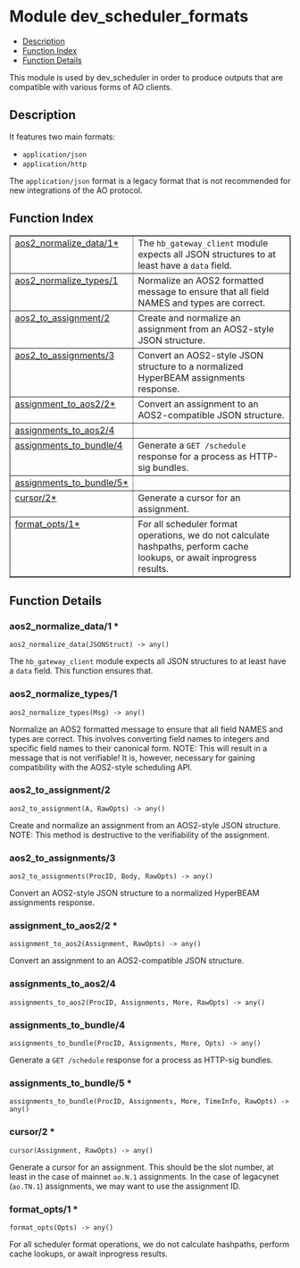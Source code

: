 

# Module dev_scheduler_formats #
* [Description](#description)
* [Function Index](#index)
* [Function Details](#functions)

This module is used by dev_scheduler in order to produce outputs that
are compatible with various forms of AO clients.

<a name="description"></a>

## Description ##

It features two main formats:

- `application/json`
- `application/http`

The `application/json` format is a legacy format that is not recommended for
new integrations of the AO protocol.<a name="index"></a>

## Function Index ##


<table width="100%" border="1" cellspacing="0" cellpadding="2" summary="function index"><tr><td valign="top"><a href="#aos2_normalize_data-1">aos2_normalize_data/1*</a></td><td>The <code>hb_gateway_client</code> module expects all JSON structures to at least
have a <code>data</code> field.</td></tr><tr><td valign="top"><a href="#aos2_normalize_types-1">aos2_normalize_types/1</a></td><td>Normalize an AOS2 formatted message to ensure that all field NAMES and
types are correct.</td></tr><tr><td valign="top"><a href="#aos2_to_assignment-2">aos2_to_assignment/2</a></td><td>Create and normalize an assignment from an AOS2-style JSON structure.</td></tr><tr><td valign="top"><a href="#aos2_to_assignments-3">aos2_to_assignments/3</a></td><td>Convert an AOS2-style JSON structure to a normalized HyperBEAM
assignments response.</td></tr><tr><td valign="top"><a href="#assignment_to_aos2-2">assignment_to_aos2/2*</a></td><td>Convert an assignment to an AOS2-compatible JSON structure.</td></tr><tr><td valign="top"><a href="#assignments_to_aos2-4">assignments_to_aos2/4</a></td><td></td></tr><tr><td valign="top"><a href="#assignments_to_bundle-4">assignments_to_bundle/4</a></td><td>Generate a <code>GET /schedule</code> response for a process as HTTP-sig bundles.</td></tr><tr><td valign="top"><a href="#assignments_to_bundle-5">assignments_to_bundle/5*</a></td><td></td></tr><tr><td valign="top"><a href="#cursor-2">cursor/2*</a></td><td>Generate a cursor for an assignment.</td></tr><tr><td valign="top"><a href="#format_opts-1">format_opts/1*</a></td><td>For all scheduler format operations, we do not calculate hashpaths,
perform cache lookups, or await inprogress results.</td></tr></table>


<a name="functions"></a>

## Function Details ##

<a name="aos2_normalize_data-1"></a>

### aos2_normalize_data/1 * ###

`aos2_normalize_data(JSONStruct) -> any()`

The `hb_gateway_client` module expects all JSON structures to at least
have a `data` field. This function ensures that.

<a name="aos2_normalize_types-1"></a>

### aos2_normalize_types/1 ###

`aos2_normalize_types(Msg) -> any()`

Normalize an AOS2 formatted message to ensure that all field NAMES and
types are correct. This involves converting field names to integers and
specific field names to their canonical form.
NOTE: This will result in a message that is not verifiable! It is, however,
necessary for gaining compatibility with the AOS2-style scheduling API.

<a name="aos2_to_assignment-2"></a>

### aos2_to_assignment/2 ###

`aos2_to_assignment(A, RawOpts) -> any()`

Create and normalize an assignment from an AOS2-style JSON structure.
NOTE: This method is destructive to the verifiability of the assignment.

<a name="aos2_to_assignments-3"></a>

### aos2_to_assignments/3 ###

`aos2_to_assignments(ProcID, Body, RawOpts) -> any()`

Convert an AOS2-style JSON structure to a normalized HyperBEAM
assignments response.

<a name="assignment_to_aos2-2"></a>

### assignment_to_aos2/2 * ###

`assignment_to_aos2(Assignment, RawOpts) -> any()`

Convert an assignment to an AOS2-compatible JSON structure.

<a name="assignments_to_aos2-4"></a>

### assignments_to_aos2/4 ###

`assignments_to_aos2(ProcID, Assignments, More, RawOpts) -> any()`

<a name="assignments_to_bundle-4"></a>

### assignments_to_bundle/4 ###

`assignments_to_bundle(ProcID, Assignments, More, Opts) -> any()`

Generate a `GET /schedule` response for a process as HTTP-sig bundles.

<a name="assignments_to_bundle-5"></a>

### assignments_to_bundle/5 * ###

`assignments_to_bundle(ProcID, Assignments, More, TimeInfo, RawOpts) -> any()`

<a name="cursor-2"></a>

### cursor/2 * ###

`cursor(Assignment, RawOpts) -> any()`

Generate a cursor for an assignment. This should be the slot number, at
least in the case of mainnet `ao.N.1` assignments. In the case of legacynet
(`ao.TN.1`) assignments, we may want to use the assignment ID.

<a name="format_opts-1"></a>

### format_opts/1 * ###

`format_opts(Opts) -> any()`

For all scheduler format operations, we do not calculate hashpaths,
perform cache lookups, or await inprogress results.

